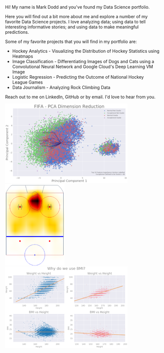 <!--
.. title: Dodd's Data Science
.. slug: index
.. date: 2020-04-15 09:04:27 UTC-06:00
.. tags:
.. category:
.. link:
.. description:
.. type: text
-->

Hi! My name is Mark Dodd and you've found my Data Science portfolio. 

Here you will find out a bit more about me and explore a number of my favorite Data Science projects. I love analyzing data; using data to tell interesting informative stories; and using data to make meaningful predictions.

Some of my favorite projects that you will find in my portfolio are:<br>

* Hockey Analytics - Visualizing the Distribution of Hockey Statistics using Heatmaps<br>
* Image Classification - Differentiating Images of Dogs and Cats using a Convolutional Neural Network and Google Cloud's Deep Learning VM Image<br>
* Logistic Regression - Predicting the Outcome of National Hockey League Games<br>
* Data Journalism - Analyzing Rock Climbing Data<br>

Reach out to me on LinkedIn, GitHub or by email. I'd love to hear from you.

<div class="container">
    <div class="row">
        <div class="col-lg-4">
            <img width="400" height="260" src="/images/fifa-400.png">
        </div>
        <div class="col-lg-4">
            <img class="mx-auto d-block" width="194" height="267" src="/images/nhl-flames-267.png">
        </div>
        <div class="col-lg-4">
            <img width="400" height="267" src="/images/bmi-400.png">
        </div>
    </div>
</div>

